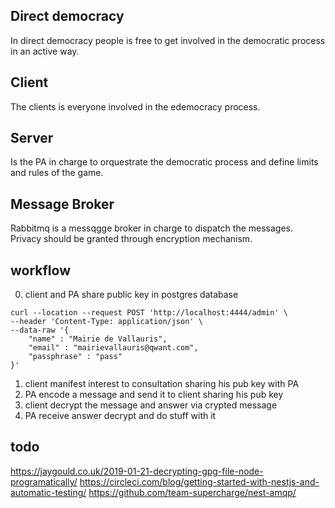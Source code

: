 ## Direct democracy

In direct democracy people is free to get involved in the democratic process in an active way.

## Client

The clients is everyone involved in the edemocracy process. 

## Server

Is the PA in charge to orquestrate the democratic process and define limits and rules of the game.

## Message Broker

Rabbitmq is a messqgge broker in charge to dispatch the messages. Privacy should be granted through encryption mechanism.
 
## workflow

0. client and PA share public key in postgres database

``` 
curl --location --request POST 'http://localhost:4444/admin' \
--header 'Content-Type: application/json' \
--data-raw '{
    "name" : "Mairie de Vallauris",
    "email" : "mairievallauris@qwant.com",
    "passphrase" : "pass"
}'
```

1. client manifest interest to consultation sharing his pub key with PA
2. PA encode a message and send it to client sharing his pub key
3. client decrypt the message and answer via crypted message
4. PA receive answer decrypt and do stuff with it

## todo

https://jaygould.co.uk/2019-01-21-decrypting-gpg-file-node-programatically/
https://circleci.com/blog/getting-started-with-nestjs-and-automatic-testing/
https://github.com/team-supercharge/nest-amqp/
